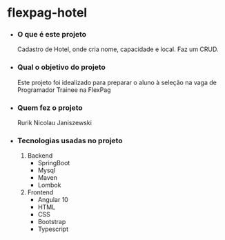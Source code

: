 # flexpag-hotel

- ### O que é este projeto
   Cadastro de Hotel, onde cria nome, capacidade e local. Faz um CRUD.
- ### Qual o objetivo do projeto
     Este projeto foi idealizado para preparar o aluno à seleção na vaga de Programador Trainee na FlexPag
- ### Quem fez o projeto
     Rurik Nicolau Janiszewski
- ### Tecnologias usadas no projeto
   1. Backend
        * SpringBoot
        * Mysql
        * Maven
        * Lombok
    2. Frontend
        * Angular 10
        * HTML
        * CSS
        * Bootstrap
        * Typescript
